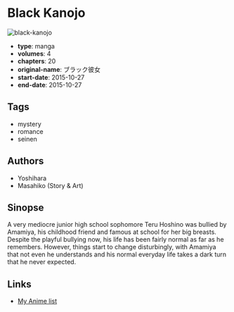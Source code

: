 # Black Kanojo

![black-kanojo](https://cdn.myanimelist.net/images/manga/2/188808.jpg)

-   **type**: manga
-   **volumes**: 4
-   **chapters**: 20
-   **original-name**: ブラック彼女
-   **start-date**: 2015-10-27
-   **end-date**: 2015-10-27

## Tags

-   mystery
-   romance
-   seinen

## Authors

-   Yoshihara
-   Masahiko (Story & Art)

## Sinopse

A very mediocre junior high school sophomore Teru Hoshino was bullied by Amamiya, his childhood friend and famous at school for her big breasts. Despite the playful bullying now, his life has been fairly normal as far as he remembers. However, things start to change disturbingly, with Amamiya that not even he understands and his normal everyday life takes a dark turn that he never expected.

## Links

-   [My Anime list](https://myanimelist.net/manga/99860/Black_Kanojo)
